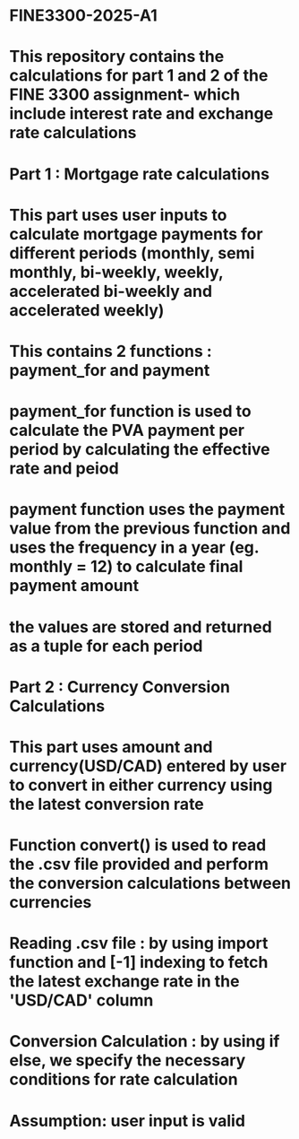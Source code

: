 # FINE3300-2025-A1
# This repository contains the calculations for part 1 and 2 of the FINE 3300 assignment- which include interest rate and exchange rate calculations

# Part 1 : Mortgage rate calculations
# This part uses user inputs to calculate mortgage payments for different periods (monthly, semi monthly, bi-weekly, weekly, accelerated bi-weekly and accelerated weekly) 
# This contains 2 functions : payment_for and payment
# payment_for function is used to calculate the PVA payment per period by calculating the effective rate and peiod
# payment function uses the payment value from the previous function and uses the frequency in a year (eg. monthly = 12) to calculate final payment amount
# the values are stored and returned as a tuple for each period


# Part 2 : Currency Conversion Calculations
# This part uses amount and currency(USD/CAD) entered by user to convert in either currency using the latest conversion rate
# Function convert() is used to read the .csv file provided and perform the conversion calculations between currencies
# Reading .csv file : by using import function and [-1] indexing to fetch the latest exchange rate in the 'USD/CAD' column
# Conversion Calculation : by using if else, we specify the necessary conditions for rate calculation

# Assumption: user input is valid



